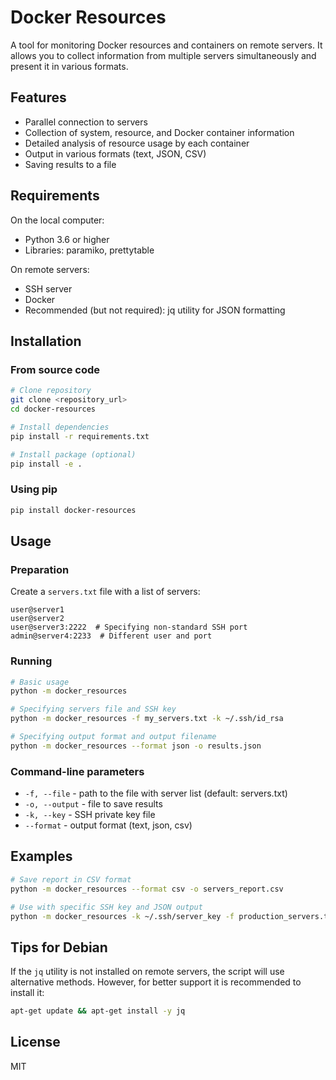 # Docker Resources

A tool for monitoring Docker resources and containers on remote servers. It allows you to collect information from multiple servers simultaneously and present it in various formats.

## Features

- Parallel connection to servers
- Collection of system, resource, and Docker container information
- Detailed analysis of resource usage by each container
- Output in various formats (text, JSON, CSV)
- Saving results to a file

## Requirements

On the local computer:
- Python 3.6 or higher
- Libraries: paramiko, prettytable

On remote servers:
- SSH server
- Docker
- Recommended (but not required): jq utility for JSON formatting

## Installation

### From source code

```bash
# Clone repository
git clone <repository_url>
cd docker-resources

# Install dependencies
pip install -r requirements.txt

# Install package (optional)
pip install -e .
```

### Using pip

```bash
pip install docker-resources
```

## Usage

### Preparation

Create a `servers.txt` file with a list of servers:

```
user@server1
user@server2
user@server3:2222  # Specifying non-standard SSH port
admin@server4:2233  # Different user and port
```

### Running

```bash
# Basic usage
python -m docker_resources

# Specifying servers file and SSH key
python -m docker_resources -f my_servers.txt -k ~/.ssh/id_rsa

# Specifying output format and output filename
python -m docker_resources --format json -o results.json
```

### Command-line parameters

- `-f, --file` - path to the file with server list (default: servers.txt)
- `-o, --output` - file to save results
- `-k, --key` - SSH private key file
- `--format` - output format (text, json, csv)

## Examples

```bash
# Save report in CSV format
python -m docker_resources --format csv -o servers_report.csv

# Use with specific SSH key and JSON output
python -m docker_resources -k ~/.ssh/server_key -f production_servers.txt --format json
```

## Tips for Debian

If the `jq` utility is not installed on remote servers, the script will use alternative methods. However, for better support it is recommended to install it:

```bash
apt-get update && apt-get install -y jq
```

## License

MIT